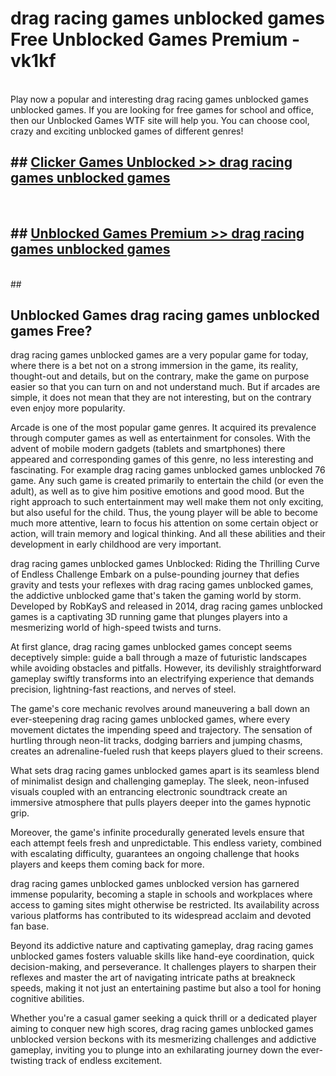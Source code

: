 # drag racing games unblocked games  Free Unblocked Games Premium - vk1kf <br>
<br>
Play now a popular and interesting drag racing games unblocked games unblocked games. If you are looking for free games for school and office, then our Unblocked Games WTF site will help you. You can choose cool, crazy and exciting unblocked games of different genres!


## ##  [Clicker Games Unblocked >> drag racing games unblocked games](http://freeplayer.one?title=drag_racing_games_unblocked_games&ref=UGames)
  <br>

##  ## [Unblocked Games Premium >> drag racing games unblocked games](http://freeplayer.one?title=drag_racing_games_unblocked_games&ref=UGames)
  <br>
  ##



## Unblocked Games drag racing games unblocked games Free?

drag racing games unblocked games are a very popular game for today, where there is a bet not on a strong immersion in the game, its reality, thought-out and details, but on the contrary, make the game on purpose easier so that you can turn on and not understand much. But if arcades are simple, it does not mean that they are not interesting, but on the contrary even enjoy more popularity.

Arcade is one of the most popular game genres. It acquired its prevalence through computer games as well as entertainment for consoles. With the advent of mobile modern gadgets (tablets and smartphones) there appeared and corresponding games of this genre, no less interesting and fascinating. For example drag racing games unblocked games unblocked 76 game. Any such game is created primarily to entertain the child (or even the adult), as well as to give him positive emotions and good mood. But the right approach to such entertainment may well make them not only exciting, but also useful for the child. Thus, the young player will be able to become much more attentive, learn to focus his attention on some certain object or action, will train memory and logical thinking. And all these abilities and their development in early childhood are very important.

drag racing games unblocked games Unblocked: Riding the Thrilling Curve of Endless Challenge
Embark on a pulse-pounding journey that defies gravity and tests your reflexes with drag racing games unblocked games, the addictive unblocked game that's taken the gaming world by storm. Developed by RobKayS and released in 2014, drag racing games unblocked games is a captivating 3D running game that plunges players into a mesmerizing world of high-speed twists and turns.

At first glance, drag racing games unblocked games concept seems deceptively simple: guide a ball through a maze of futuristic landscapes while avoiding obstacles and pitfalls. However, its devilishly straightforward gameplay swiftly transforms into an electrifying experience that demands precision, lightning-fast reactions, and nerves of steel.

The game's core mechanic revolves around maneuvering a ball down an ever-steepening drag racing games unblocked games, where every movement dictates the impending speed and trajectory. The sensation of hurtling through neon-lit tracks, dodging barriers and jumping chasms, creates an adrenaline-fueled rush that keeps players glued to their screens.

What sets drag racing games unblocked games apart is its seamless blend of minimalist design and challenging gameplay. The sleek, neon-infused visuals coupled with an entrancing electronic soundtrack create an immersive atmosphere that pulls players deeper into the games hypnotic grip.

Moreover, the game's infinite procedurally generated levels ensure that each attempt feels fresh and unpredictable. This endless variety, combined with escalating difficulty, guarantees an ongoing challenge that hooks players and keeps them coming back for more.

drag racing games unblocked games unblocked version has garnered immense popularity, becoming a staple in schools and workplaces where access to gaming sites might otherwise be restricted. Its availability across various platforms has contributed to its widespread acclaim and devoted fan base.

Beyond its addictive nature and captivating gameplay, drag racing games unblocked games fosters valuable skills like hand-eye coordination, quick decision-making, and perseverance. It challenges players to sharpen their reflexes and master the art of navigating intricate paths at breakneck speeds, making it not just an entertaining pastime but also a tool for honing cognitive abilities.

Whether you're a casual gamer seeking a quick thrill or a dedicated player aiming to conquer new high scores, drag racing games unblocked games unblocked version beckons with its mesmerizing challenges and addictive gameplay, inviting you to plunge into an exhilarating journey down the ever-twisting track of endless excitement.